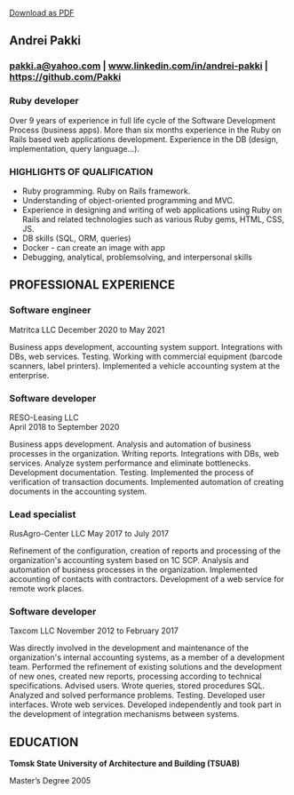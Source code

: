 [Download as PDF](https://github.com/Pakki/pakki/blob/main/Andrei%20Pakki%20software%20developer.pdf)

## Andrei Pakki

### **pakki.a@yahoo.com | www.linkedin.com/in/andrei-pakki | https://github.com/Pakki**

### **Ruby developer**

Over 9 years of experience in full life cycle of the Software Development Process (business apps). More than six months experience in the Ruby on Rails based web applications development. Experience in the DB (design, implementation, query language...).

### **HIGHLIGHTS OF QUALIFICATION**

- Ruby programming. Ruby on Rails framework.
- Understanding of object-oriented programming and MVC.
- Experience in designing and writing of web applications using Ruby on Rails and related technologies such as various Ruby gems, HTML, CSS, JS.
- DB skills (SQL, ORM, queries)
- Docker - can create an image with app
- Debugging, analytical, problemsolving, and interpersonal skills

## **PROFESSIONAL EXPERIENCE**

### Software engineer

Matritca LLC
December 2020 to May 2021

Business apps development, accounting system support. Integrations with DBs, web services. Testing. Working with commercial equipment (barcode scanners, label printers). Implemented a vehicle accounting system at the enterprise.

### Software developer

RESO-Leasing LLC  
April 2018 to September 2020

Business apps development. Analysis and automation of business processes in the organization. Writing reports. Integrations with DBs, web services. Analyze system performance and eliminate bottlenecks. Development documentation. Testing. Implemented the process of verification of transaction documents. Implemented automation of creating documents in the accounting system.

### Lead specialist

RusAgro-Center LLC May 2017 to July 2017

Refinement of the configuration, creation of reports and processing of the organization's accounting system based on 1C SCP. Analysis and automation of business processes in the organization. Implemented accounting of contacts with contractors. Development of a web service for remote work places.

### Software developer

Taxcom LLC
November 2012 to February 2017

Was directly involved in the development and maintenance of the organization's internal accounting systems, as a member of a development team. Performed the refinement of existing solutions and the development of new ones, created new reports, processing according to technical specifications. Advised users. Wrote queries, stored procedures SQL. Analyzed and solved performance problems. Testing. Developed user interfaces. Wrote web services. Developed independently and took part in the development of integration mechanisms between systems.

## **EDUCATION**

**Tomsk State University of Architecture and Building (TSUAB)**

Master’s Degree 2005

<!--
**Pakki/pakki** is a ✨ _special_ ✨ repository because its `README.md` (this file) appears on your GitHub profile.

Here are some ideas to get you started:

- 🔭 I’m currently working on ...
- 🌱 I’m currently learning ...
- 👯 I’m looking to collaborate on ...
- 🤔 I’m looking for help with ...
- 💬 Ask me about ...
- 📫 How to reach me: ...
- 😄 Pronouns: ...
- ⚡ Fun fact: ...
-->
